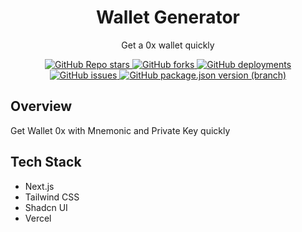 <div align='center'>
  <h1>Wallet Generator</h1>
  <p>Get a 0x wallet quickly</p>
  <a href="https://github.com/yogiyendri/wallet-generator/stargazers">
    <img alt="GitHub Repo stars" src="https://img.shields.io/github/stars/yogiyendri/wallet-generator">
  </a>
  <a href="https://github.com/yogiyendri/wallet-generator/network/members">
    <img alt="GitHub forks" src="https://img.shields.io/github/forks/yogiyendri/wallet-generator">
  </a>
  <a href="https://github.com/yogiyendri/wallet-generator/deployments/activity_log?environment=Production">
    <img alt="GitHub deployments" src="https://img.shields.io/github/deployments/yogiyendri/wallet-generator/production?label=deployement">
  </a>
  <a href="https://github.com/yogiyendri/wallet-generator/issues">
    <img alt="GitHub issues" src="https://img.shields.io/github/issues/yogiyendri/wallet-generator">
  </a>
  <a href="https://github.com/yogiyendri/wallet-generator/releases">
    <img alt="GitHub package.json version (branch)" src="https://img.shields.io/github/package-json/v/yogiyendri/wallet-generator/master?label=version">
  </a>
</div>

## Overview

Get Wallet 0x with Mnemonic and Private Key quickly

## Tech Stack

- Next.js
- Tailwind CSS
- Shadcn UI
- Vercel
